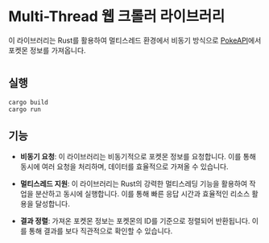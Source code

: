 # Multi-Thread 웹 크롤러 라이브러리

이 라이브러리는 Rust를 활용하여 멀티스레드 환경에서 비동기 방식으로 [PokeAPI](https://pokeapi.co/)에서 포켓몬 정보를 가져옵니다.  
  
#
## 실행
```
cargo build
cargo run
```

## 기능

- **비동기 요청**: 이 라이브러리는 비동기적으로 포켓몬 정보를 요청합니다. 이를 통해 동시에 여러 요청을 처리하며, 데이터를 효율적으로 가져올 수 있습니다.

- **멀티스레드 지원**: 이 라이브러리는 Rust의 강력한 멀티스레딩 기능을 활용하여 작업을 분산하고 동시에 실행합니다. 이를 통해 빠른 응답 시간과 효율적인 리소스 활용을 달성합니다.

- **결과 정렬**: 가져온 포켓몬 정보는 포켓몬의 ID를 기준으로 정렬되어 반환됩니다. 이를 통해 결과를 보다 직관적으로 확인할 수 있습니다.
